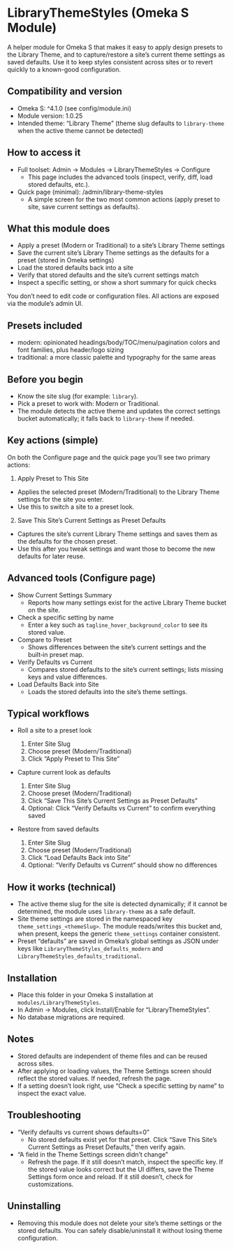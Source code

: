 # LibraryThemeStyles (Omeka S Module)

A helper module for Omeka S that makes it easy to apply design presets to the Library Theme, and to capture/restore a site’s current theme settings as saved defaults. Use it to keep styles consistent across sites or to revert quickly to a known-good configuration.

## Compatibility and version
- Omeka S: ^4.1.0 (see config/module.ini)
- Module version: 1.0.25
- Intended theme: “Library Theme” (theme slug defaults to `library-theme` when the active theme cannot be detected)

## How to access it
- Full toolset: Admin → Modules → LibraryThemeStyles → Configure
  - This page includes the advanced tools (inspect, verify, diff, load stored defaults, etc.).
- Quick page (minimal): /admin/library-theme-styles
  - A simple screen for the two most common actions (apply preset to site, save current settings as defaults).

## What this module does
- Apply a preset (Modern or Traditional) to a site’s Library Theme settings
- Save the current site’s Library Theme settings as the defaults for a preset (stored in Omeka settings)
- Load the stored defaults back into a site
- Verify that stored defaults and the site’s current settings match
- Inspect a specific setting, or show a short summary for quick checks

You don’t need to edit code or configuration files. All actions are exposed via the module’s admin UI.

## Presets included
- modern: opinionated headings/body/TOC/menu/pagination colors and font families, plus header/logo sizing
- traditional: a more classic palette and typography for the same areas

## Before you begin
- Know the site slug (for example: `library`).
- Pick a preset to work with: Modern or Traditional.
- The module detects the active theme and updates the correct settings bucket automatically; it falls back to `library-theme` if needed.

## Key actions (simple)
On both the Configure page and the quick page you’ll see two primary actions:

1) Apply Preset to This Site
- Applies the selected preset (Modern/Traditional) to the Library Theme settings for the site you enter.
- Use this to switch a site to a preset look.

2) Save This Site’s Current Settings as Preset Defaults
- Captures the site’s current Library Theme settings and saves them as the defaults for the chosen preset.
- Use this after you tweak settings and want those to become the new defaults for later reuse.

## Advanced tools (Configure page)
- Show Current Settings Summary
  - Reports how many settings exist for the active Library Theme bucket on the site.
- Check a specific setting by name
  - Enter a key such as `tagline_hover_background_color` to see its stored value.
- Compare to Preset
  - Shows differences between the site’s current settings and the built‑in preset map.
- Verify Defaults vs Current
  - Compares stored defaults to the site’s current settings; lists missing keys and value differences.
- Load Defaults Back into Site
  - Loads the stored defaults into the site’s theme settings.

## Typical workflows
- Roll a site to a preset look
  1. Enter Site Slug
  2. Choose preset (Modern/Traditional)
  3. Click “Apply Preset to This Site”

- Capture current look as defaults
  1. Enter Site Slug
  2. Choose preset (Modern/Traditional)
  3. Click “Save This Site’s Current Settings as Preset Defaults”
  4. Optional: Click “Verify Defaults vs Current” to confirm everything saved

- Restore from saved defaults
  1. Enter Site Slug
  2. Choose preset (Modern/Traditional)
  3. Click “Load Defaults Back into Site”
  4. Optional: “Verify Defaults vs Current” should show no differences

## How it works (technical)
- The active theme slug for the site is detected dynamically; if it cannot be determined, the module uses `library-theme` as a safe default.
- Site theme settings are stored in the namespaced key `theme_settings_<themeSlug>`. The module reads/writes this bucket and, when present, keeps the generic `theme_settings` container consistent.
- Preset “defaults” are saved in Omeka’s global settings as JSON under keys like `LibraryThemeStyles_defaults_modern` and `LibraryThemeStyles_defaults_traditional`.

## Installation
- Place this folder in your Omeka S installation at `modules/LibraryThemeStyles`.
- In Admin → Modules, click Install/Enable for “LibraryThemeStyles”.
- No database migrations are required.

## Notes
- Stored defaults are independent of theme files and can be reused across sites.
- After applying or loading values, the Theme Settings screen should reflect the stored values. If needed, refresh the page.
- If a setting doesn’t look right, use “Check a specific setting by name” to inspect the exact value.

## Troubleshooting
- “Verify defaults vs current shows defaults=0”
  - No stored defaults exist yet for that preset. Click “Save This Site’s Current Settings as Preset Defaults,” then verify again.
- “A field in the Theme Settings screen didn’t change”
  - Refresh the page. If it still doesn’t match, inspect the specific key. If the stored value looks correct but the UI differs, save the Theme Settings form once and reload. If it still doesn’t, check for customizations.

## Uninstalling
- Removing this module does not delete your site’s theme settings or the stored defaults. You can safely disable/uninstall it without losing theme configuration.
